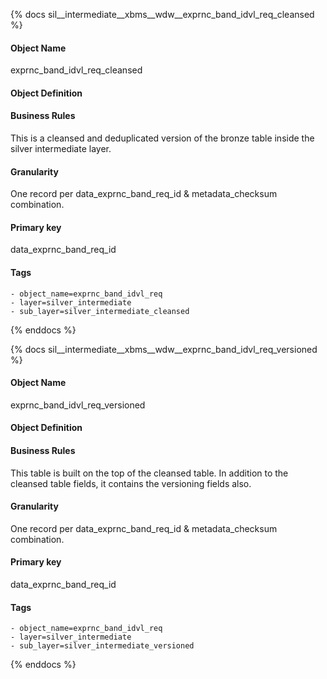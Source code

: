 {% docs sil__intermediate__xbms__wdw__exprnc_band_idvl_req_cleansed %}

#### Object Name
exprnc_band_idvl_req_cleansed

#### Object Definition


#### Business Rules
This is a cleansed and deduplicated version of the bronze table inside the silver intermediate layer.

#### Granularity
One record per data_exprnc_band_req_id & metadata_checksum combination.

#### Primary key
data_exprnc_band_req_id

#### Tags
    - object_name=exprnc_band_idvl_req
    - layer=silver_intermediate
    - sub_layer=silver_intermediate_cleansed

{% enddocs %}

{% docs sil__intermediate__xbms__wdw__exprnc_band_idvl_req_versioned %}

#### Object Name
exprnc_band_idvl_req_versioned

#### Object Definition


#### Business Rules
This table is built on the top of the cleansed table. In addition to the cleansed table fields, it contains the versioning fields also.

#### Granularity
One record per data_exprnc_band_req_id & metadata_checksum combination.

#### Primary key
data_exprnc_band_req_id

#### Tags
    - object_name=exprnc_band_idvl_req
    - layer=silver_intermediate
    - sub_layer=silver_intermediate_versioned

{% enddocs %}